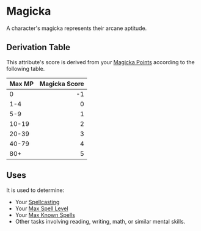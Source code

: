 # Magicka

A character's magicka represents their arcane aptitude.

## Derivation Table

This attribute's score is derived from your [Magicka Points](../Point%20Pools/Magicka%20Points.md) according to the following table.

| Max MP | Magicka Score |
| ------ | ------------: |
| 0      |            -1 |
| 1-4    |             0 |
| 5-9    |             1 |
| 10-19  |             2 |
| 20-39  |             3 |
| 40-79  |             4 |
| 80+    |             5 |

## Uses

It is used to determine:

- Your [Spellcasting](../../Magic/Spellcasting/Spellcasting.md)
- Your [Max Spell Level](../../Magic/Spells/Spell%20Level.md#Max%20Spell%20Level)
- Your [Max Known Spells](../../Magic/Spellcasting/Spell%20Learning/Known%20Spells.md#Max%20Known%20Spells)
- Other tasks involving reading, writing, math, or similar mental skills.
